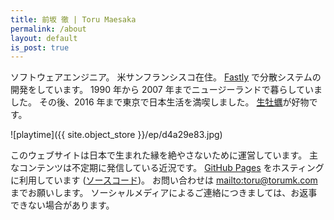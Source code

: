 ```yaml
---
title: 前坂 徹 | Toru Maesaka
permalink: /about
layout: default
is_post: true
---
```


ソフトウェアエンジニア。
米サンフランシスコ在住。
[Fastly](/t/fastly) で分散システムの開発をしています。
1990 年から 2007 年までニュージーランドで暮らしていました。
その後、2016 年まで東京で日本生活を満喫しました。
[生牡蠣](/t/oyster)が好物です。

![playtime]({{ site.object_store }}/ep/d4a29e83.jpg)

このウェブサイトは日本で生まれた縁を絶やさないために運営しています。
主なコンテンツは不定期に発信している近況です。
[GitHub Pages](https://pages.github.com/) をホスティングに利用しています ([ソースコード](https://github.com/tmaesaka/ep.torumk.com))。
お問い合わせは <mailto:toru@torumk.com> までお願いします。
ソーシャルメディアによるご連絡につきましては、お返事できない場合があります。
